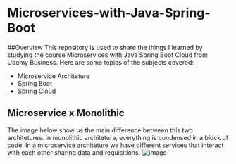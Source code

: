 # Microservices-with-Java-Spring-Boot

##Overview
This repository is used to share the things I learned by studying the course Microservices with Java Spring Boot Cloud from Udemy Business. Here are some topics of the subjects covered:
- Microservice Architeture
- Spring Boot
- Spring Cloud

## Microservice x Monolithic

The image below show us the main difference between this two architetures. In monolithic architetura, everything is condensed in a block of code. In a microservice architeture we have different services that interact with each other sharing data and requisitions. 
![image](https://github.com/Radaghast-teh-brown/Microservices-with-Java-Spring-Boot/assets/84158231/6e523504-e3b1-48df-86b6-b99055a3c626)
